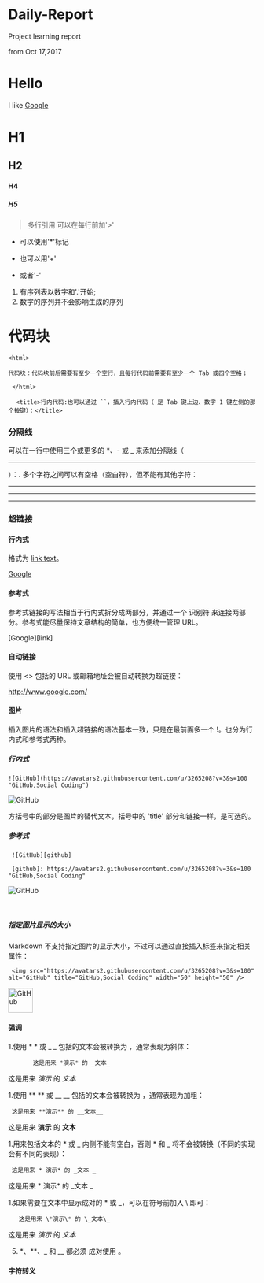 # Daily-Report
Project learning report

from Oct 17,2017

Hello
====
I like [Google](https://www.google.com/)

H1
====

H2
----

 #### H4

 ##### H5

>多行引用
>可以在每行前加'>'

* 可以使用'*'标记

+ 也可以用'+'

- 或者'-'

1. 有序列表以数字和'.'开始;
3. 数字的序列并不会影响生成的序列

代码块
====

    <html>
    
    代码块：代码块前后需要有至少一个空行，且每行代码前需要有至少一个 Tab 或四个空格；
     
     </html>
     
`<title>行内代码:也可以通过 ``，插入行内代码（ 是 Tab 键上边、数字 1 键左侧的那个按键）：</title>`

### 分隔线

可以在一行中使用三个或更多的 *、- 或 _ 来添加分隔线（<hr>）：. 多个字符之间可以有空格（空白符），但不能有其他字符：

****

-----

________


### 超链接

#### 行内式

格式为 [link text](URL 'title text')。

[Google](http://www.google.com/)

#### 参考式
参考式链接的写法相当于行内式拆分成两部分，并通过一个 识别符 来连接两部分。参考式能尽量保持文章结构的简单，也方便统一管理 URL。

[Google][link]

[Google]: http://www.google.com/ "Google"

#### 自动链接
使用 <> 包括的 URL 或邮箱地址会被自动转换为超链接：

<http://www.google.com/>

#### 图片

插入图片的语法和插入超链接的语法基本一致，只是在最前面多一个 !。也分为行内式和参考式两种。

##### 行内式

    ![GitHub](https://avatars2.githubusercontent.com/u/3265208?v=3&s=100 "GitHub,Social Coding")
![GitHub](https://avatars2.githubusercontent.com/u/3265208?v=3&s=100 "GitHub,Social Coding")
    
方括号中的部分是图片的替代文本，括号中的 'title' 部分和链接一样，是可选的。

##### 参考式

     ![GitHub][github]

     [github]: https://avatars2.githubusercontent.com/u/3265208?v=3&s=100 "GitHub,Social Coding"
     
 
 ![GitHub][github]

  [github]: https://avatars2.githubusercontent.com/u/3265208?v=3&s=100 "GitHub,Social Coding"
     
##### 指定图片显示的大小
Markdown 不支持指定图片的显示大小，不过可以通过直接插入<img />标签来指定相关属性：

     <img src="https://avatars2.githubusercontent.com/u/3265208?v=3&s=100" alt="GitHub" title="GitHub,Social Coding" width="50" height="50" />
     
  <img src="https://avatars2.githubusercontent.com/u/3265208?v=3&s=100" alt="GitHub" title="GitHub,Social Coding" width="50" height="50" />

#### 强调
1.使用 * * 或 _ _ 包括的文本会被转换为 <em></em> ，通常表现为斜体：

           这是用来 *演示* 的 _文本_
           
这是用来 *演示* 的 _文本_

1.使用 ** ** 或 __ __ 包括的文本会被转换为 <strong></strong>，通常表现为加粗：

     这是用来 **演示** 的 __文本__

这是用来 **演示** 的 __文本__

1.用来包括文本的 * 或 _ 内侧不能有空白，否则 * 和 _ 将不会被转换（不同的实现会有不同的表现）：

     这是用来 * 演示* 的 _文本 _
     
 这是用来 * 演示* 的 _文本 _
 
1.如果需要在文本中显示成对的 * 或 _，可以在符号前加入 \ 即可：
 
       这是用来 \*演示\* 的 \_文本\_
       
  这是用来 *演示* 的 _文本_
  
5. *、**、_ 和 __ 都必须 成对使用 。


#### 字符转义

